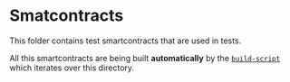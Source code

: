 # Smatcontracts

This folder contains test smartcontracts that are used in tests.

All this smartcontracts are being built **automatically** by the [`build-script`](../../../build.rs) which iterates over this directory.